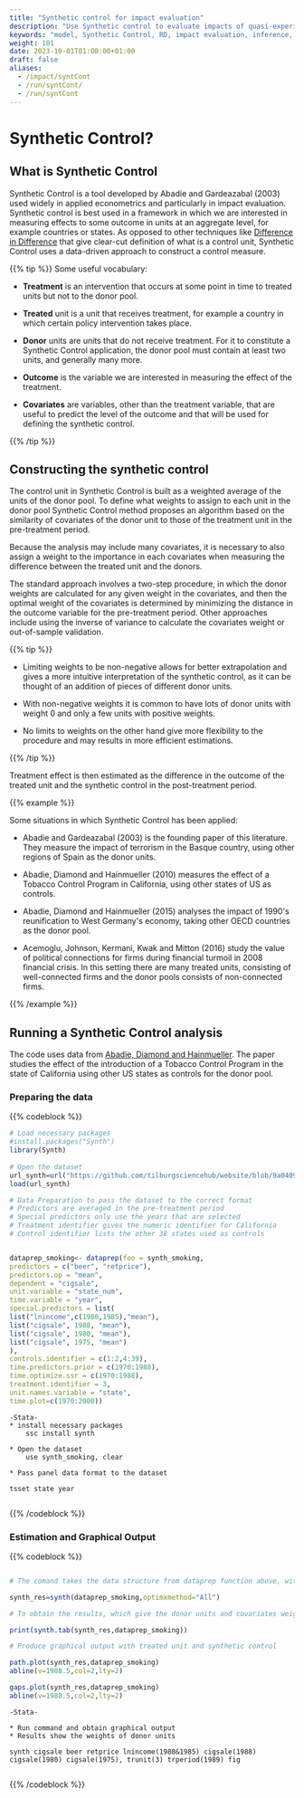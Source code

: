 ```yaml
---
title: "Synthetic control for impact evaluation"
description: "Use Synthetic control to evaluate impacts of quasi-experiments"
keywords: "model, Synthetic Control, RD, impact evaluation, inference, quasi-experiment, abadie"
weight: 101
date: 2023-10-01T01:00:00+01:00
draft: false
aliases:
  - /impact/syntCont
  - /run/syntCont/
  - /run/syntCont
---
```

# Synthetic Control?

## What is Synthetic Control

Synthetic Control is a tool developed by Abadie and Gardeazabal (2003) used widely in applied econometrics and particularly in impact evaluation. Synthetic control is best used in a framework in which we are interested in measuring effects to some outcome in units at an aggregate level, for example countries or states. As opposed to other techniques like [Difference in Difference](https://tilburgsciencehub.com/building-blocks/analyze-data/regressions/impact-evaluation/) that give clear-cut definition of what is a control unit, Synthetic Control uses a data-driven approach to construct a control measure.

{{% tip %}}
Some useful vocabulary:

 - **Treatment** is an intervention that occurs at some point in time to treated units but not to the donor pool.

 - **Treated** unit is a unit that receives treatment, for example a country in which certain policy intervention takes place.

 - **Donor** units are units that do not receive treatment. For it to constitute a Synthetic Control application, the donor pool must contain at least two units, and generally many more.
 
 - **Outcome** is the variable we are interested in measuring the effect of the treatment.
 
 - **Covariates** are variables, other than the treatment variable, that are useful to predict the level of the outcome and that will be used for defining the synthetic control.
 
{{% /tip %}}

## Constructing the synthetic control

The control unit in Synthetic Control is built as a weighted average of the units of the donor pool. To define what weights to assign to each unit in the donor pool Synthetic Control method proposes an algorithm based on the similarity of covariates of the donor unit to those of the treatment unit in the pre-treatment period.

Because the analysis may include many covariates, it is necessary to also assign a weight to the importance in each covariates when measuring the difference between the treated unit and the donors.

The standard approach involves a two-step procedure, in which the donor weights are calculated for any given weight in the covariates, and then the optimal weight of the covariates is determined by minimizing the distance in the outcome variable for the pre-treatment period. Other approaches include using the inverse of variance to calculate the covariates weight or out-of-sample validation.

{{% tip %}}

 - Limiting weights to be non-negative allows for better extrapolation and gives a more intuitive interpretation of the synthetic control, as it can be thought of an addition of pieces of different donor units.
 
  - With non-negative weights it is common to have lots of donor units with weight 0 and only a few units with positive weights.

 - No limits to weights on the other hand give more flexibility to the procedure and may results in more efficient estimations.
 
{{% /tip %}}

Treatment effect is then estimated as the difference in the outcome of the treated unit and the synthetic control in the post-treatment period.

{{% example %}}

Some situations in which Synthetic Control has been applied:

 - Abadie and Gardeazabal (2003) is the founding paper of this literature. They measure the impact of terrorism in the Basque country, using other regions of Spain as the donor units.
 
 - Abadie, Diamond and Hainmueller (2010) measures the effect of a Tobacco Control Program in California, using other states of US as controls.
 
 - Abadie, Diamond and Hainmueller (2015) analyses the impact of 1990's reunification to West Germany's economy, taking other OECD countries as the donor pool.

 - Acemoglu, Johnson, Kermani, Kwak and Mitton (2016) study the value of political connections for firms during financial turmoil in 2008 financial crisis. In this setting there are many treated units, consisting of well-connected firms and the donor pools consists of non-connected firms.

{{% /example %}}

## Running a Synthetic Control analysis

The code uses data from [Abadie, Diamond and Hainmueller](https://www.nber.org/papers/w12831). The paper studies the effect of the introduction of a Tobacco Control Program in the state of California using other US states as controls for the donor pool. 

### Preparing the data

{{% codeblock %}}

```R
# Load necessary packages
#install.packages("Synth")
library(Synth)
	
# Open the dataset
url_synth=url("https://github.com/tilburgsciencehub/website/blob/9a0409c87948eb2cc523f9233b8e622574f55cac/content/building-blocks/analyze-data/regressions-paneldata/synth_smoking.Rdata?raw=true")
load(url_synth)

# Data Preparation to pass the dataset to the correct format
# Predictors are averaged in the pre-treatment period
# Special predictors only use the years that are selected
# Treatment identifier gives the numeric identifier for California
# Control identifier lists the other 38 states used as controls


dataprep_smoking<- dataprep(foo = synth_smoking,
predictors = c("beer", "retprice"),
predictors.op = "mean",
dependent = "cigsale",
unit.variable = "state_num",
time.variable = "year",
special.predictors = list(
list("lnincome",c(1980,1985),"mean"),
list("cigsale", 1988, "mean"),
list("cigsale", 1980, "mean"),
list("cigsale", 1975, "mean")
),
controls.identifier = c(1:2,4:39),
time.predictors.prior = c(1970:1988),
time.optimize.ssr = c(1970:1988),
treatment.identifier = 3,
unit.names.variable = "state",
time.plot=c(1970:2000))


```

```
-Stata-
* install necessary packages
	ssc install synth

* Open the dataset
	use synth_smoking, clear

* Pass panel data format to the dataset

tsset state year


```
{{% /codeblock %}}


### Estimation and Graphical Output


{{% codeblock %}}

```R

# The comand takes the data structure from dataprep function above, with the defined dependent variable and regressors

synth_res=synth(dataprep_smoking,optimxmethod="All")

# To obtain the results, which give the donor units and covariates weights

print(synth.tab(synth_res,dataprep_smoking))

# Produce graphical output with treated unit and synthetic control

path.plot(synth_res,dataprep_smoking)
abline(v=1988.5,col=2,lty=2)

gaps.plot(synth_res,dataprep_smoking)
abline(v=1988.5,col=2,lty=2)


```

```
-Stata-

* Run command and obtain graphical output
* Results show the weights of donor units

synth cigsale beer retprice lnincome(1980&1985) cigsale(1988)  cigsale(1980) cigsale(1975), trunit(3) trperiod(1989) fig


```
{{% /codeblock %}}


